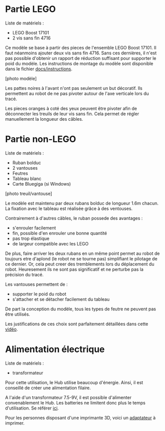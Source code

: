 # Partie LEGO

Liste de matériels :
- LEGO Boost 17101
- 2 vis sans fin 4716

Ce modèle se base à partir des pieces de l'ensemble LEGO Boost 17101. Il faut néanmoins ajouter deux vis sans fin 4716. Sans ces dernières, il n'est pas possible d'obtenir un rapport de réduction suffisant pour supporter le poid du modèle. Les instructions de montage du modèle sont disponible dans le fichier [docs/instructions](https://github.com/valentin-burillier/spiderpen/blob/main/docs/instructions.pdf).

[photo modèle]

Les pattes noires à l'avant n'ont pas seulement un but décoratif. Ils permettent au robot de ne pas pivoter autour de l'axe verticale lors du tracé.

Les pieces oranges à coté des yeux peuvent être pivoter afin de déconnecter les treuils de leur vis sans fin. Cela permet de régler manuellement la longueur des câbles.

# Partie non-LEGO

Liste de matériels :
- Ruban bolduc
- 2 vantouses
- Feutres
- Tableau blanc
- Carte Bluegiga (si Windows)

[photo treuil/vantouse]

Le modèle est maintenu par deux rubans bolduc de longueur 1.6m chacun. La fixation avec le tableau est réalisée grâce à des ventouses.

Contrairement à d'autres câbles, le ruban possede des avantages :
- s'enrouler facilement
- fin, possible d'en enrouler une bonne quantité
- pas trop élastique
- de largeur compatible avec les LEGO

De plus, faire arriver les deux rubans en un même point permet au robot de toujours etre d'aplond (le robot ne se tourne pas) simplifiant le pilotage de ce dernier. Or, cela peut creer des tremblements lors du déplacement du robot. Heuresement ils ne sont pas significatif et ne perturbe pas la précision du tracé.

Les vantouses permettent de :
- supporter le poid du robot
- s'attacher et se détacher facilement du tableau

De part la conception du modèle, tous les types de feutre ne peuvent pas être utilisés.

Les justifications de ces choix sont parfaitement détaillées dans cette [vidéo](https://www.youtube.com/watch?v=5x0n29MjIi8).

# Alimentation électrique

Liste de matériels :
- transformateur

Pour cette utilisation, le Hub utilise beaucoup d'énergie. Ainsi, il est conseillé de créer une alimentation filaire.

A l'aide d'un transformateur 7.5-9V, il est possible d'alimenter convenablement le Hub. Les batteries ne limitent donc plus le temps d'utilisation. Se référer [ici](https://www.youtube.com/watch?v=iMCDWRqhlA8).

Pour les personnes disposant d'une imprimante 3D, voici un [adaptateur](https://cults3d.com/fr/mod%C3%A8le-3d/jeu/lego-boost-move-hub-power-adapter) à imprimer.
